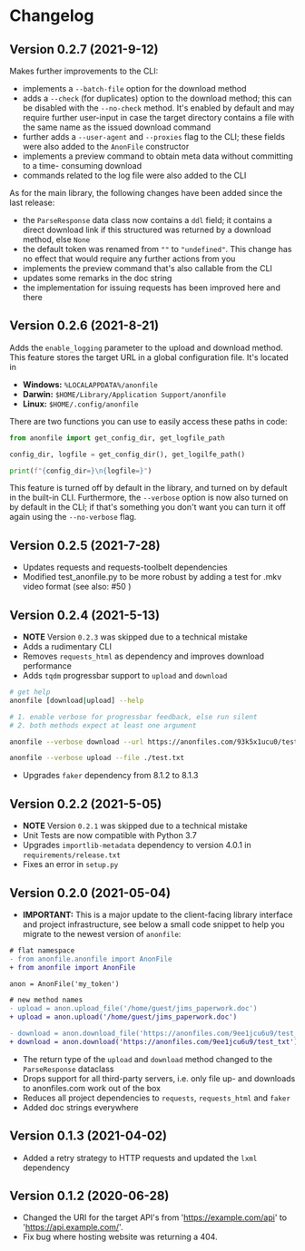 # Changelog

## Version 0.2.7 (2021-9-12)

Makes further improvements to the CLI:

- implements a `--batch-file` option for the download method
- adds a `--check` (for duplicates) option to the download method; this can be disabled
  with the `--no-check` method. It's enabled by default and may require further
  user-input in case the target directory contains a file with the same name as
  the issued download command
- further adds a `--user-agent` and `--proxies` flag to the CLI; these fields were also
  added to the `AnonFile` constructor
- implements a preview command to obtain meta data without committing to a time-
  consuming download
- commands related to the log file were also added to the CLI

As for the main library, the following changes have been added since the last release:

- the `ParseResponse` data class now contains a `ddl` field; it contains a direct
  download link if this structured was returned by a download method, else `None`
- the default token was renamed from `""` to `"undefined"`. This change has no effect
  that would require any further actions from you
- implements the preview command that's also callable from the CLI
- updates some remarks in the doc string
- the implementation for issuing requests has been improved here and there

## Version 0.2.6 (2021-8-21)

Adds the `enable_logging` parameter to the upload and download method. This feature
stores the target URL in a global configuration file. It's located in

- **Windows:** `%LOCALAPPDATA%/anonfile`
- **Darwin:** `$HOME/Library/Application Support/anonfile`
- **Linux:** `$HOME/.config/anonfile`

There are two functions you can use to easily access these paths in code:

```python
from anonfile import get_config_dir, get_logfile_path

config_dir, logfile = get_config_dir(), get_logilfe_path()

print(f"{config_dir=}\n{logfile=}")
```

This feature is turned off by default in the library, and turned on by default
in the built-in CLI. Furthermore, the `--verbose` option is now also turned on by
default in the CLI; if that's something you don't want you can turn it off again
using the `--no-verbose` flag.

## Version 0.2.5 (2021-7-28)

- Updates requests and requests-toolbelt dependencies
- Modified test_anonfile.py to be more robust by adding a test for .mkv video format (see also: #50 )

## Version 0.2.4 (2021-5-13)

- **NOTE** Version `0.2.3` was skipped due to a technical mistake
- Adds a rudimentary CLI
- Removes `requests_html` as dependency and improves download performance
- Adds `tqdm` progressbar support to `upload` and `download`

```bash
# get help
anonfile [download|upload] --help

# 1. enable verbose for progressbar feedback, else run silent
# 2. both methods expect at least one argument

anonfile --verbose download --url https://anonfiles.com/93k5x1ucu0/test_txt

anonfile --verbose upload --file ./test.txt
```

- Upgrades `faker` dependency from 8.1.2 to 8.1.3

## Version 0.2.2 (2021-5-05)

- **NOTE** Version `0.2.1` was skipped due to a technical mistake
- Unit Tests are now compatible with Python 3.7
- Upgrades `importlib-metadata` dependency to version 4.0.1 in `requirements/release.txt`
- Fixes an error in `setup.py`

## Version 0.2.0 (2021-05-04)

- **IMPORTANT:** This is a major update to the client-facing library interface
  and project infrastructure, see below a small code snippet to help you migrate
  to the newest version of `anonfile`:

```diff
# flat namespace
- from anonfile.anonfile import AnonFile
+ from anonfile import AnonFile

anon = AnonFile('my_token')

# new method names
- upload = anon.upload_file('/home/guest/jims_paperwork.doc')
+ upload = anon.upload('/home/guest/jims_paperwork.doc')

- download = anon.download_file('https://anonfiles.com/9ee1jcu6u9/test_txt')
+ download = anon.download('https://anonfiles.com/9ee1jcu6u9/test_txt')
```

- The return type of the `upload` and `download` method changed to the `ParseResponse`
  dataclass
- Drops support for all third-party servers, i.e. only file up- and downloads to
  anonfiles.com work out of the box
- Reduces all project dependencies to `requests`, `requests_html` and `faker`
- Added doc strings everywhere

## Version 0.1.3 (2021-04-02)

- Added a retry strategy to HTTP requests and updated the `lxml` dependency

## Version 0.1.2 (2020-06-28)

- Changed the URI for the target API's from 'https://example.com/api' to 'https://api.example.com/'.
- Fix bug where hosting website was returning a 404.
